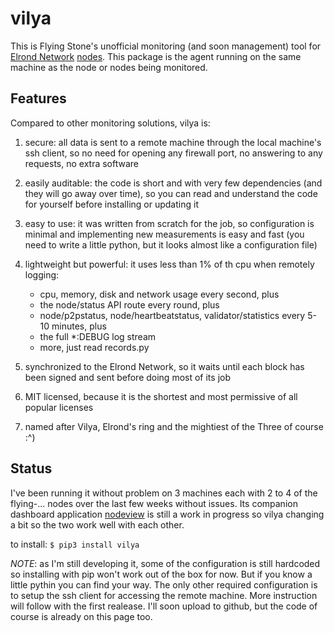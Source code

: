# vilya

This is Flying Stone's unofficial monitoring (and soon management) tool for [Elrond Network](https://elrond.com) 
[nodes](https://github.com/ElrondNetwork/elrond-go). This package is the agent running on the 
same machine as the node or nodes being monitored.

## Features
Compared to other monitoring solutions, vilya is:

1. secure: all data is sent to a remote machine through the local machine's ssh client, so no need for opening any firewall port, no answering to any requests, no extra software
2. easily auditable: the code is short and with very few dependencies (and they will go away over time), so you can read and understand the code for yourself before installing or updating it
3. easy to use: it was written from scratch for the job, so configuration is minimal and implementing new measurements is easy and fast (you need to write a little python, but it looks almost like a configuration file)
4. lightweight but powerful: it uses less than 1% of th cpu when remotely logging:

   * cpu, memory, disk and network usage every second, plus
   * the node/status API route every round, plus
   * node/p2pstatus, node/heartbeatstatus, validator/statistics every 5-10 minutes, plus
   * the full *:DEBUG log stream
   * more, just read records.py
5. synchronized to the Elrond Network, so it waits until each block has been signed and sent before doing most of its job
6. MIT licensed, because it is the shortest and most permissive of all popular licenses
7. named after Vilya, Elrond's ring and the mightiest of the Three of course :^)

## Status
I've been running it without problem on 3 machines each with 2 to 4 of the flying-... nodes 
over the last few weeks without issues. Its companion dashboard application 
[nodeview](https://pypi.org/project/nodeview) is still a work in progress so vilya changing a bit 
so the two work well with each other.

to install: `$ pip3 install vilya`

_NOTE_: as I'm still developing it, some of the configuration is still hardcoded so installing with 
pip won't work out of the box for now. But if you know a little pythin you can find your way. The 
only other required configuration is to setup the ssh client for accessing the remote machine. More 
instruction will follow with the first realease. I'll soon upload to github, but the code of course 
is already on this page too.



